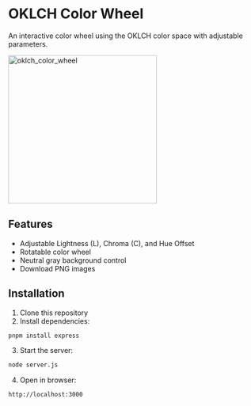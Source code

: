 # OKLCH Color Wheel

An interactive color wheel using the OKLCH color space with adjustable parameters.

<img src="https://github.com/user-attachments/assets/e41ee579-7481-4d0e-bf1a-81f3c5bf8701" alt="oklch_color_wheel" width="300" />

## Features

- Adjustable Lightness (L), Chroma (C), and Hue Offset
- Rotatable color wheel
- Neutral gray background control
- Download PNG images

## Installation

1. Clone this repository
2. Install dependencies:
```bash
pnpm install express
```

3. Start the server:
```bash
node server.js
```

4. Open in browser:
```
http://localhost:3000
```

